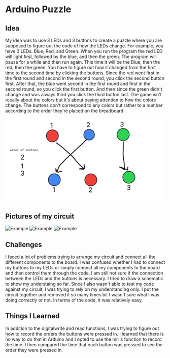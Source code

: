 # Arduino Puzzle

## Idea 

My idea was to use 3 LEDs and 3 buttons to create a puzzle where you are supposed to figure out the code of how the LEDs change. For example, you have 3 LEDs. Blue, Red, and Green. When you run the program the red LED will light first, followed by the blue, and then the green. The program will pause for a while and then run again. This time it will be the Blue, then the red, then the green. You have to figure out how it changed from the first time to the second time by clicking the buttons. Since the red went first in the first round and second in the second round, you click the second button first. After that, the blue went second in the first round and first in the second round, so you click the first button. And then since the green didn't change and was always third you click the third button last.
The game isn't reeally about the colors but it's about paying attention to how the colors change. The buttons don't correspond to any colors but rather to a number according to the order they're placed on the breadboard.

![Example](drawing.png)

## Pictures of my circuit
![Example](step1.jpg)
![Example](step2.jpg)
![Example](step3.jpg)

## Challenges

I faced a lot of problems trying to arrange my circuit and connect all the different components to the board. I was confused whether I had to connect my buttons to my LEDs or simply connect all my components to the board and then control them through the code. I am still not sure if the connection between the LEDs and the buttons is necessary. I tried to draw a schematic to show my understaing so far. Since I also wasn't able to test my code against my circuit, I was trying to rely on my understanding only. I put the circuit together and removed it so many times bit I wasn't sure what I was doing correctly or not. In terms of the code, it was relatively easy.

## Things I Learned

In addition to the digitalwrite and read functions, I was trying to figure out how to record the orders the buttons were pressed in. I learned that there is no way to do that in Arduino and I opted to use the millis function to record the time. I then compared the time that each button was pressed to see the order they were pressed in.
